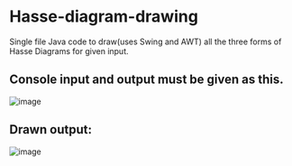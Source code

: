 # Hasse-diagram-drawing
Single file Java code to draw(uses Swing and AWT) all the three forms of Hasse Diagrams for given input.

## Console input and output must be given as this.

![image](https://github.com/Kirandeep-Singh-Khehra/Hasse-diagram-drawing/assets/107160937/2c80a7cb-eddd-473d-8267-abc54f363e52)

## Drawn output:

![image](https://github.com/Kirandeep-Singh-Khehra/Hasse-diagram-drawing/assets/107160937/779883ea-28a6-4e14-b13d-a35497c2b5d1)
